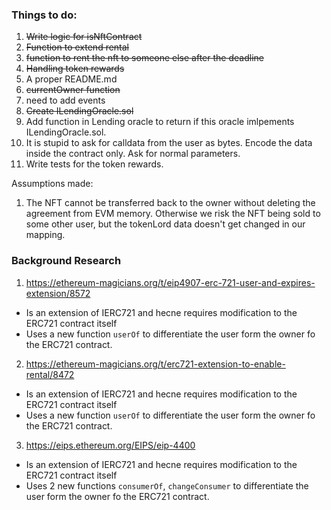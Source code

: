 ### Things to do: 
1. ~~Write logic for isNftContract~~
2. ~~Function to extend rental~~
3. ~~function to rent the nft to someone else after the deadline~~
4. ~~Handling token rewards~~
5. A proper README.md
6. ~~currentOwner function~~
7. need to add events
8. ~~Create ILendingOracle.sol~~
9. Add function in Lending oracle to return if this oracle imlpements ILendingOracle.sol. 
10. It is stupid to ask for calldata from the user as bytes. Encode the data inside the contract only. Ask for normal parameters.
11. Write tests for the token rewards.

Assumptions made: 
1. The NFT cannot be transferred back to the owner without deleting the agreement from EVM memory. Otherwise we risk the NFT being sold to some other user, but the tokenLord data doesn't get changed in our mapping.




### Background Research
1. https://ethereum-magicians.org/t/eip4907-erc-721-user-and-expires-extension/8572
- Is an extension of IERC721 and hecne requires modification to the ERC721 contract itself
- Uses a new function `userOf` to differentiate the user form the owner fo the ERC721 contract.

2. https://ethereum-magicians.org/t/erc721-extension-to-enable-rental/8472
- Is an extension of IERC721 and hecne requires modification to the ERC721 contract itself
- Uses a new function `userOf` to differentiate the user form the owner fo the ERC721 contract.

3. https://eips.ethereum.org/EIPS/eip-4400
- Is an extension of IERC721 and hecne requires modification to the ERC721 contract itself
- Uses 2 new functions `consumerOf`, `changeConsumer` to differentiate the user form the owner fo the ERC721 contract.
